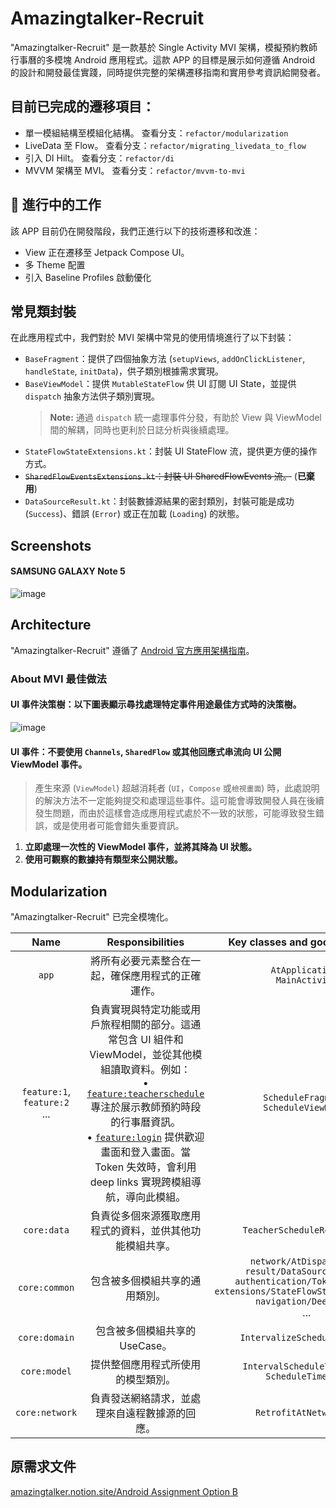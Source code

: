 # Amazingtalker-Recruit

"Amazingtalker-Recruit" 是一款基於 Single Activity MVI 架構，模擬預約教師行事曆的多模塊 Android 應用程式。這款 APP 的目標是展示如何遵循 Android 的設計和開發最佳實踐，同時提供完整的架構遷移指南和實用參考資訊給開發者。

## 目前已完成的遷移項目：

- 單一模組結構至模組化結構。 查看分支：`refactor/modularization`
- LiveData 至 Flow。 查看分支：`refactor/migrating_livedata_to_flow`
- 引入 DI Hilt。 查看分支：`refactor/di`
- MVVM 架構至 MVI。 查看分支：`refactor/mvvm-to-mvi`

## 🚧 進行中的工作

該 APP 目前仍在開發階段，我們正進行以下的技術遷移和改進：

- View 正在遷移至 Jetpack Compose UI。
- 多 Theme 配置
- 引入 Baseline Profiles 啟動優化

## 常見類封裝

在此應用程式中，我們對於 MVI 架構中常見的使用情境進行了以下封裝：

- `BaseFragment`：提供了四個抽象方法 (`setupViews`, `addOnClickListener`, `handleState`, `initData`)，供子類別根據需求實現。
- `BaseViewModel`：提供 `MutableStateFlow` 供 UI 訂閱 UI State，並提供 `dispatch` 抽象方法供子類別實現。
  > **Note:** 通過 `dispatch` 統一處理事件分發，有助於 View 與 ViewModel 間的解耦，同時也更利於日誌分析與後續處理。
- `StateFlowStateExtensions.kt`：封裝 UI StateFlow 流，提供更方便的操作方式。
- ~~`SharedFlowEventsExtensions.kt`：封裝 UI SharedFlowEvents 流。~~ (**已棄用**)
- `DataSourceResult.kt`：封裝數據源結果的密封類別，封裝可能是成功 (`Success`)、錯誤 (`Error`) 或正在加載 (`Loading`) 的狀態。

## Screenshots

#### SAMSUNG GALAXY Note 5
![image](https://github.com/azrael8576/amazingtalker-recruit-android/blob/main/amazingtalker_recruit_android_demo.gif)

## Architecture

"Amazingtalker-Recruit" 遵循了 [Android 官方應用架構指南](https://developer.android.com/topic/architecture)。

### About MVI 最佳做法
####  UI 事件決策樹：以下圖表顯示尋找處理特定事件用途最佳方式時的決策樹。
![image](https://developer.android.com/static/topic/libraries/architecture/images/mad-arch-uievents-tree.png?hl=zh-tw)
#### UI 事件：不要使用   `Channels`, `SharedFlow` 或其他回應式串流向 UI 公開 ViewModel 事件。
>  產生來源 (`ViewModel`) 超越消耗者 (`UI`，`Compose` 或`檢視畫面`) 時，此處說明的解決方法不一定能夠提交和處理這些事件。這可能會導致開發人員在後續發生問題，而由於這樣會造成應用程式處於不一致的狀態，可能導致發生錯誤，或是使用者可能會錯失重要資訊。
1) **立即處理一次性的 ViewModel 事件，並將其降為 UI 狀態。**
2) **使用可觀察的數據持有類型來公開狀態。**

## Modularization

"Amazingtalker-Recruit" 已完全模塊化。

| Name | Responsibilities | Key classes and good examples |
|:----:|:----:|:-----------------:|
| `app` | 將所有必要元素整合在一起，確保應用程式的正確運作。 | `AtApplication,`<br>`MainActivity` |
| `feature:1`,<br>`feature:2`<br>... | 負責實現與特定功能或用戶旅程相關的部分。這通常包含 UI 組件和 ViewModel，並從其他模組讀取資料。例如：<br>• [`feature:teacherschedule`](https://github.com/azrael8576/amazingtalker-recruit/tree/main/feature/teacherschedule) 專注於展示教師預約時段的行事曆資訊。<br>• [`feature:login`](https://github.com/azrael8576/amazingtalker-recruit/tree/main/feature/login) 提供歡迎畫面和登入畫面。當 Token 失效時，會利用 deep links 實現跨模組導航，導向此模組。 | `ScheduleFragment,`<br>`ScheduleViewModel` |
| `core:data` | 負責從多個來源獲取應用程式的資料，並供其他功能模組共享。 | `TeacherScheduleRepository` |
| `core:common` | 包含被多個模組共享的通用類別。 | `network/AtDispatchers,`<br>`result/DataSourceResult,`<br>`authentication/TokenManager,`<br>`extensions/StateFlowStateExtensions,`<br>`navigation/DeepLinks`<br>... |
| `core:domain` | 包含被多個模組共享的 UseCase。 | `IntervalizeScheduleUseCase` |
| `core:model` | 提供整個應用程式所使用的模型類別。 | `IntervalScheduleTimeSlot,`<br>`ScheduleTimeSlot` |
| `core:network` | 負責發送網絡請求，並處理來自遠程數據源的回應。 | `RetrofitAtNetworkApi` |

## 原需求文件

[amazingtalker.notion.site/Android Assignment Option B](https://powerful-cobweb-577.notion.site/Android-Assignment-Option-B-8271343ed7d64dcf9b7ea795aaf59293)
